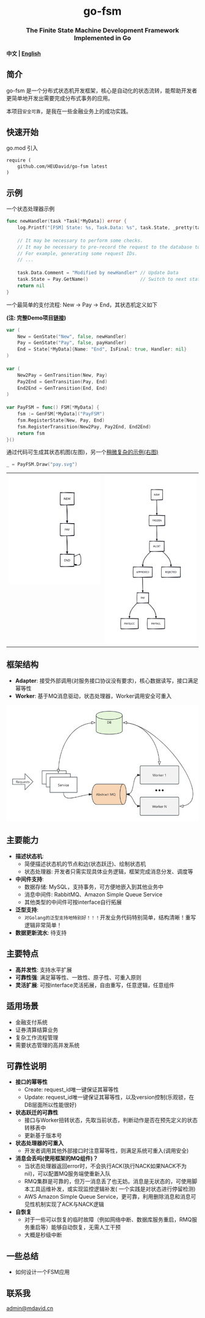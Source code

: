 <h1 align="center">go-fsm</h1>
<h3 align="center">The Finite State Machine Development Framework Implemented in Go</h3>

#### 中文 | [English](README.md)

## 简介

go-fsm 是一个分布式状态机开发框架，核心是自动化的状态流转，能帮助开发者更简单地开发出需要完成分布式事务的应用。

本项目`安全可靠`，是我在一些金融业务上的成功实践。

## 快速开始

go.mod 引入

```
require (
	github.com/HEUDavid/go-fsm latest
)
```

## 示例

一个状态处理器示例

```go
func newHandler(task *Task[*MyData]) error {
	log.Printf("[FSM] State: %s, Task.Data: %s", task.State, _pretty(task.GetData()))

	// It may be necessary to perform some checks.
	// It may be necessary to pre-record the request to the database to ensure idempotency.
	// For example, generating some request IDs.
	// ...

	task.Data.Comment = "Modified by newHandler" // Update Data
	task.State = Pay.GetName()                   // Switch to next state
	return nil
}
```

一个最简单的支付流程: New -> Pay -> End，其状态机定义如下

**(注: 完整Demo项目[链接](https://github.com/HEUDavid/go-fsm-demo))**
```go
var (
	New = GenState("New", false, newHandler)
	Pay = GenState("Pay", false, payHandler)
	End = State[*MyData]{Name: "End", IsFinal: true, Handler: nil}
)

var (
	New2Pay = GenTransition(New, Pay)
	Pay2End = GenTransition(Pay, End)
	End2End = GenTransition(End, End)
)

var PayFSM = func() FSM[*MyData] {
	fsm := GenFSM[*MyData]("PayFSM")
	fsm.RegisterState(New, Pay, End)
	fsm.RegisterTransition(New2Pay, Pay2End, End2End)
	return fsm
}()
```

通过代码可生成其状态机图(左图)，另一个[稍微复杂的示例(右图)](https://github.com/HEUDavid/go-fsm/blob/main/pkg/metadata/view_test.go#L10)

```go
_ = PayFSM.Draw("pay.svg")
```

<table>
  <tr>
    <td valign="top"><img src="./docs/assets/pay.svg" alt="PayFSM" width="500"/></td>
    <td valign="top"><img src="./docs/assets/audits.svg" alt="AuditsFSM" width="500"/></td>
  </tr>
</table>

## 框架结构

- **Adapter**: 接受外部调用(对服务接口协议没有要求)，核心数据读写，接口满足幂等性
- **Worker**: 基于MQ消息驱动，状态处理器，Worker调用安全可重入

<img src="./docs/assets/arch.png" alt="Architecture"/>

## 主要能力

- **描述状态机**:
  - 简便描述状态机的节点和边(状态跃迁)、绘制状态机
  - 状态处理器: 开发者只需实现具体业务逻辑，框架完成消息分发、调度等
- **中间件支持**:
  - 数据存储: MySQL，支持事务，可方便地嵌入到其他业务中
  - 消息中间件: RabbitMQ、Amazon Simple Queue Service
  - 其他类型的中间件可按interface自行拓展
- **泛型支持**:
  - `对Golang的泛型支持地特别好！！！`开发业务代码特别简单，结构清晰！重写逻辑非常简单！
- **数据更新流水**: 待支持

## 主要特点

- **高并发性**: 支持水平扩展
- **可靠性强**: 满足幂等性、一致性、原子性、可重入原则
- **灵活扩展**: 可按interface灵活拓展，自由重写，任意逻辑，任意组件

## 适用场景

- 金融支付系统
- 证券清算结算业务
- 复杂工作流程管理
- 需要状态管理的高并发系统

## 可靠性说明

- **接口的幂等性**
  - Create: request_id唯一键保证其幂等性
  - Update: request_id唯一键保证其幂等性，以及version控制(乐观锁，在DB层面所以性能很好)
- **状态跃迁的可靠性**
  - 接口与Worker扭转状态，先取当前状态，判断动作是否在预先定义的状态转移表中
  - 更新基于版本号
- **状态处理器的可重入**
  - 开发者调用其他外部接口时注意幂等性，则满足系统可重入(调用安全)
- **消息会丢吗(使用框架的MQ组件)？**
  - 当状态处理器返回error时，不会执行ACK(执行NACK如果NACK不为nil)，可以配置MQ服务端使重新入队
  - RMQ集群是可靠的，但万一消息丢了也无妨。消息是无状态的，可使用脚本工具运维补发，或实现监控逻辑补发(
    一个实践是对状态进行停留检测)
  - AWS Amazon Simple Queue Service，更可靠，利用删除消息和消息可见性机制实现了ACK与NACK逻辑
- **自恢复**
  - 对于一些可以恢复的临时故障（例如网络中断、数据库服务重启，RMQ服务重启等）能够自动恢复，无需人工干预
  - 大概是秒级中断

## 一些总结

- 如何设计一个FSM应用

## 联系我
admin@mdavid.cn
